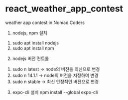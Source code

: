 # react_weather_app_contest
weather app contest in Nomad Coders


1. nodejs, npm 설치
  1) sudo apt install nodejs
  2) sudo apt install npm

2. nodejs 버전 컨트롤
  1) sudo n latest -> node의 버전을 최신으로 변경
  2) sudo n 14.1.1 -> node의 버전을 지정하여 변경
  3) sudo n stable -> 최신 안정적인 버전으로 변경

3. expo-cli 설치
 npm install --global expo-cli
